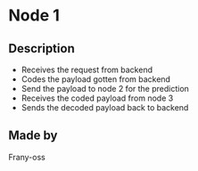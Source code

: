 # Node 1

## Description

- Receives the request from backend
- Codes the payload gotten from backend
- Send the payload to node 2 for the prediction
- Receives the coded payload from node 3
- Sends the decoded payload back to backend

## Made by

Frany-oss
